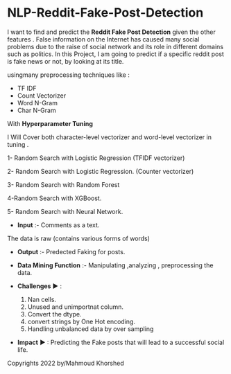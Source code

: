 # NLP-Reddit-Fake-Post-Detection
I want to find and predict the **Reddit Fake Post Detection** given the other features .  False information on the Internet has caused many social problems due to the raise of social network and its role in different domains such as politics. In this Project, I am going to predict if a specific reddit post is fake news or not, by looking at its title.

usingmany preprocessing techniques like  : 
- TF IDF
- Count Vectorizer
- Word N-Gram
- Char N-Gram

With **Hyperparameter Tuning**

I Will Cover both character-level vectorizer and word-level vectorizer in tuning .

1- Random Search with Logistic Regression (TFIDF vectorizer)

2-  Random Search with Logistic Regression. (Counter vectorizer)

3- Random Search with Random Forest

4-Random Search with XGBoost.

5- Random Search with Neural Network.

*   **Input** :- Comments as a text.

The data is raw (contains various forms of words)
*   **Output** :- Predected Faking for posts.


*   **Data Mining Function** :- Manipulating ,analyzing , preprocessing the data. 
*   **Challenges** ▶ : 
    1.   Nan cells.
    2.   Unused and unimportnat column.
    3.   Convert the dtype.
    4.   convert strings by One Hot encoding.
    5.   Handling unbalanced data by over sampling
*   **Impact** ▶ : Predicting the Fake posts that will lead to a successful social life.



Copyrights 2022  by/Mahmoud Khorshed
